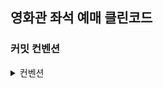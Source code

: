 ## 영화관 좌석 예매 클린코드

### 커밋 컨벤션
<details>
<summary>컨벤션</summary>

아래와 같은 형식을 따라 커밋하세요.

<b><타입>: <제목>

<본문>

<꼬리말><b>
1. 커밋 타입
   🆕: 새 기능 추가

   🔧: 기능 수정 & 개선

   🐛: 버그 수정

   📝: 문서 수정

   🎨: 코드 스타일 변경(들여쓰기 등)

   🏭: 코드 리팩토링(기능 변경 없이 구조만 개선한 경우)

   📁: 파일 구조 변경

2. 제목
   이 커밋에 대한 간략한 설명

예) Main 클래스 리팩토링

3. 본문(선택 사항)
   이 커밋에 대한 추가 설명

4. 꼬리말(선택 사항)
   기타 참고사항 기술

</details>